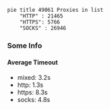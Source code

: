 
```mermaid
pie title 49061 Proxies in list
    "HTTP" : 21465
    "HTTPS": 5766
    "SOCKS" : 26946
```

### Some Info
#### Average Timeout

- mixed: 3.2s
- http: 1.3s
- https: 8.3s
- socks: 4.8s